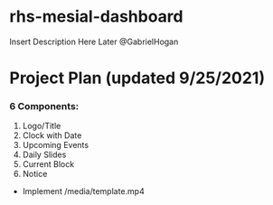 # rhs-mesial-dashboard
Insert Description Here Later @GabrielHogan

# Project Plan (updated 9/25/2021)

### 6 Components:
1. Logo/Title
2. Clock with Date
3. Upcoming Events
4. Daily Slides
5. Current Block
6. Notice

- Implement /media/template.mp4
